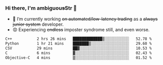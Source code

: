 ### Hi there, I'm ambiguou~~s~~Str 👋

<!--
**ambiguoustexture/ambiguoustexture** is a ✨ _special_ ✨ repository because its `README.md` (this file) appears on your GitHub profile.

Here are some ideas to get you started:
-->
- 🔭 I’m currently working ~~on automated/low-latency trading~~ as a ~~always junior system~~ developer.
- :worried: Experiencing ~~endless~~ imposter syndrome still, and even worse.

<!--START_SECTION:waka-->

```txt
C++           2 hrs 26 mins   █████████████▒░░░░░░░░░░░   52.78 %
Python        1 hr 21 mins    ███████▒░░░░░░░░░░░░░░░░░   29.60 %
CSV           29 mins         ██▓░░░░░░░░░░░░░░░░░░░░░░   10.53 %
C             6 mins          ▓░░░░░░░░░░░░░░░░░░░░░░░░   02.43 %
Objective-C   4 mins          ▒░░░░░░░░░░░░░░░░░░░░░░░░   01.52 %
```

<!--END_SECTION:waka-->
